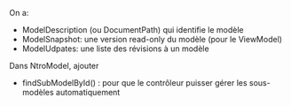 On a:

* ModelDescription (ou DocumentPath) qui identifie le modèle
* ModelSnapshot: une version read-only du modèle (pour le ViewModel)
* ModelUdpates: une liste des révisions à un modèle

Dans NtroModel, ajouter

* findSubModelById()  : pour que le contrôleur puisser gérer les sous-modèles automatiquement
